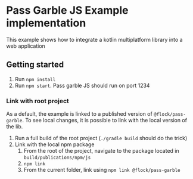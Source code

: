 # Pass Garble JS Example implementation

This example shows how to integrate a kotlin multiplatform library into a web application


## Getting started

1. Run `npm install`
2. Run `npm start`. Pass garble JS should run on port 1234

### Link with root project
As a default, the example is linked to a published version of `@flock/pass-garble`. To see local changes, it is possible to link with the local version of the lib.

1. Run a full build of the root project (`./gradle build` should do the trick)
2. Link with the local npm package
   1. From the root of the project, navigate to the package located in `build/publications/npm/js`
   2. `npm link`
   3. From the current folder, link using `npm link @flock/pass-garble`
